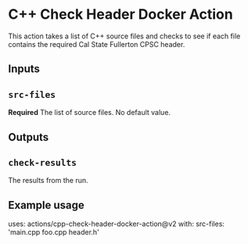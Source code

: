 # C++ Check Header Docker Action

This action takes a list of C++ source files and checks to see if each file contains the required Cal State Fullerton CPSC header.

## Inputs

## `src-files`

**Required** The list of source files. No default value.

## Outputs

## `check-results`

The results from the run.

## Example usage

uses: actions/cpp-check-header-docker-action@v2
with:
  src-files: 'main.cpp foo.cpp header.h'
